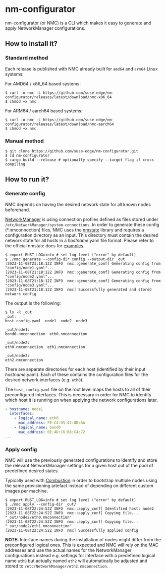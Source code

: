 # nm-configurator

nm-configurator (or NMC) is a CLI which makes it easy to generate and apply NetworkManager configurations.

## How to install it?

### Standard method

Each release is published with NMC already built for `amd64` and `arm64` Linux systems:

For AMD64 / x86_64 based systems:

```shell
$ curl -o nmc -L https://github.com/suse-edge/nm-configurator/releases/latest/download/nmc-x86_64 
$ chmod +x nmc
```

For ARM64 / aarch64 based systems:

```shell
$ curl -o nmc -L https://github.com/suse-edge/nm-configurator/releases/latest/download/nmc-aarch64
$ chmod +x nmc
```

### Manual method

```shell
$ git clone https://github.com/suse-edge/nm-configurator.git
$ cd nm-configurator
$ cargo build --release # optionally specify --target flag if cross compiling
```

## How to run it?

### Generate config

NMC depends on having the desired network state for all known nodes beforehand.

[NetworkManager](https://documentation.suse.com/sle-micro/5.5/html/SLE-Micro-all/cha-nm-configuration.html)
is using connection profiles defined as files stored under `/etc/NetworkManager/system-connections`.
In order to generate these config (*.nmconnection) files, NMC uses the
[nmstate](https://github.com/nmstate/nmstate) library and requires a configuration directory as an input.
This directory must contain the desired network state for all hosts in a <i>hostname</i>.yaml file format.
Please refer to the official nmstate docs for [examples](https://nmstate.io/examples.html).

```shell
$ export RUST_LOG=info # set log level ("error" by default)
$ ./nmc generate --config-dir config --output-dir _out
[2023-11-08T21:18:12Z INFO  nmc::generate_conf] Generating config from "config/node1.yaml"...
[2023-11-08T21:18:12Z INFO  nmc::generate_conf] Generating config from "config/node2.yaml"...
[2023-11-08T21:18:12Z INFO  nmc::generate_conf] Generating config from "config/node3.yaml"...
[2023-11-08T21:18:12Z INFO  nmc] Successfully generated and stored network config
```

The output is the following:

```shell
$ ls -R _out
_out:
host_config.yaml  node1  node2  node3

_out/node1:
bond0.nmconnection  eth0.nmconnection

_out/node2:
eth0.nmconnection  eth1.nmconnection

_out/node3:
eth2.nmconnection
```

There are separate directories for each host (identified by their input <i>hostname</i>.yaml).
Each of these contains the configuration files for the desired network interfaces (e.g. `eth0`).

The `host_config.yaml` file on the root level maps the hosts to all of their preconfigured interfaces.
This is necessary in order for NMC to identify which host it is running on when applying the network configurations later.

```yaml
- hostname: node1
  interfaces:
    - logical_name: eth0
      mac_address: FE:C4:05:42:8B:AA
    - logical_name: bond0
      mac_address: 0E:4D:C6:B8:C4:72
...
```

### Apply config

NMC will use the previously generated configurations to identify and store the relevant
NetworkManager settings for a given host out of the pool of predefined desired states.

Typically used with [Combustion](https://documentation.suse.com/sle-micro/5.5/single-html/SLE-Micro-deployment/#cha-images-combustion)
in order to bootstrap multiple nodes using the same provisioning artefact instead of depending on different custom images per machine.

```shell
$ export RUST_LOG=info # set log level ("error" by default)
$ ./nmc apply --config-dir _out/
[2023-11-08T22:24:52Z INFO  nmc::apply_conf] Identified host: node2
[2023-11-08T22:24:52Z INFO  nmc::apply_conf] Copying file... "_out/node2/eth0.nmconnection"
[2023-11-08T22:24:52Z INFO  nmc::apply_conf] Copying file... "_out/node2/eth1.nmconnection"
[2023-11-08T22:24:52Z INFO  nmc] Successfully applied config
```

**NOTE:** Interface names during the installation of nodes might differ from the preconfigured logical ones.
This is expected and NMC will rely on the MAC addresses and use the actual names for the NetworkManager
configurations instead e.g. settings for interface with a predefined logical name `eth0` but actually named
`eth2` will automatically be adjusted and stored to `/etc/NetworkManager/eth2.nmconnection`.
